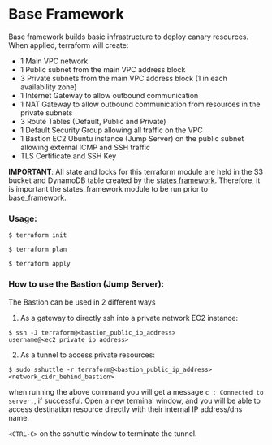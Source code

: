 # Base Framework

Base framework builds basic infrastructure to deploy canary resources. When applied, terraform will create:
* 1 Main VPC network 
* 1 Public subnet from the main VPC address block
* 3 Private subnets from the main VPC address block (1 in each availability zone)
* 1 Internet Gateway to allow outbound communication
* 1 NAT Gateway to allow outbound communication from resources in the private subnets
* 3 Route Tables (Default, Public and Private)
* 1 Default Security Group allowing all traffic on the VPC
* 1 Bastion EC2 Ubuntu instance (Jump Server) on the public subnet allowing external ICMP and SSH traffic
* TLS Certificate and SSH Key

**IMPORTANT**: All state and locks for this terraform module are held in the S3 bucket and DynamoDB table created by the [states framework](##States-Framework). Therefore, it is important the states_framework module to be run prior to base_framework.

### Usage:
  ```
  $ terraform init
  
  $ terraform plan
  
  $ terraform apply
  ```


### How to use the Bastion (Jump Server):

The Bastion can be used in 2 different ways
1. As a gateway to directly ssh into a private network EC2 instance:
  ```
  $ ssh -J terraform@<bastion_public_ip_address> username@<ec2_private_ip_address>
  ```
2. As a tunnel to access private resources:
  ```
  $ sudo sshuttle -r terraform@<bastion_public_ip_address> <network_cidr_behind_bastion>
  ```
  when running the above command you will get a message `c : Connected to server.`, if successful. Open a new terminal window, and you will be able to access destination resource directly with their internal IP address/dns name.
  
  `<CTRL-C>` on the sshuttle window to terminate the tunnel.
